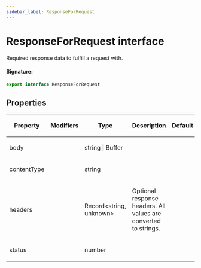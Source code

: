 ```yaml
---
sidebar_label: ResponseForRequest
---
```


# ResponseForRequest interface

Required response data to fulfill a request with.

#### Signature:

```typescript
export interface ResponseForRequest
```

## Properties

<table><thead><tr><th>

Property

</th><th>

Modifiers

</th><th>

Type

</th><th>

Description

</th><th>

Default

</th></tr></thead>
<tbody><tr><td>

<span id="body">body</span>

</td><td>

</td><td>

string \| Buffer

</td><td>

</td><td>

</td></tr>
<tr><td>

<span id="contenttype">contentType</span>

</td><td>

</td><td>

string

</td><td>

</td><td>

</td></tr>
<tr><td>

<span id="headers">headers</span>

</td><td>

</td><td>

Record&lt;string, unknown&gt;

</td><td>

Optional response headers. All values are converted to strings.

</td><td>

</td></tr>
<tr><td>

<span id="status">status</span>

</td><td>

</td><td>

number

</td><td>

</td><td>

</td></tr>
</tbody></table>
